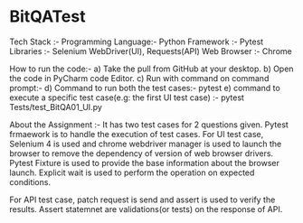 # BitQATest
Tech Stack :-
Programming Language:- Python
Framework :- Pytest
Libraries :- Selenium WebDriver(UI), Requests(API)
Web Browser :- Chrome

How to run the code:-
a) Take the pull from GitHub at your desktop.
b) Open the code in PyCharm code Editor.
c) Run with command on command prompt:-
d) Command to run both the test cases:- pytest 
e) command to execute a specific test case(e.g: the first UI test case) :- pytest Tests/test_BitQA01_UI.py


About the Assignment :-
It has two test cases for 2 questions given.
Pytest frmaework is to handle the execution of test cases.
For UI test case, Selenium 4 is used and chrome webdriver manager is used to launch the browser to remove the dependency of version of web browser drivers.
Pytest Fixture is used to provide the base information about the browser launch.
Explicit wait is used to perform the operation on expected conditions.

For API test case,
patch request is send and assert is used to verify the results. Assert statemnet are validations(or tests) on the response of API.
